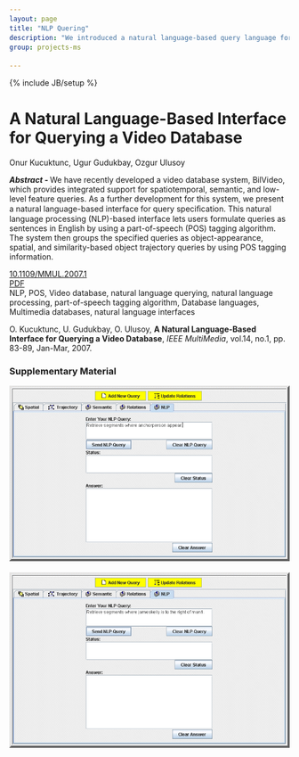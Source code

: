 ```yaml
---
layout: page
title: "NLP Quering"
description: "We introduced a natural language-based query language for a <strong>multimedia database</strong>, and integrated the NLP part with the web-based visual query interface."
group: projects-ms

---
```

{% include JB/setup %}

<div class="row">
<div class="span8">

<h1>A Natural Language-Based Interface for Querying a Video Database</h1>
<p><i class="icon-user"></i> Onur Kucuktunc, Ugur Gudukbay, Ozgur Ulusoy</p>
<p><strong><em>Abstract - </em></strong>
We have recently developed a video database system, BilVideo, which provides
integrated support for spatiotemporal, semantic, and low-level feature queries.
As a further development for this system, we present a natural language-based
interface for query speciﬁcation. This natural language processing (NLP)-based
interface lets users formulate queries as sentences in English by using a
part-of-speech (POS) tagging algorithm. The system then groups the specified
queries as object-appearance, spatial, and similarity-based object trajectory 
queries by using POS tagging information.
</p>
<p><i class="icon-info-sign"></i> <a href="http://dx.doi.org/10.1109/MMUL.2007.1">10.1109/MMUL.2007.1</a><br />
<i class="icon-file"></i> <a href="../../papers/journals/Kucuktunc-IEEE_Multimedia07.pdf">PDF</a><br />
<i class="icon-tags"></i> NLP, POS, Video database, natural language querying, natural language processing, part-of-speech tagging algorithm, Database languages, Multimedia databases, natural language interfaces
</p>
<div class="well">O. Kucuktunc, U. Gudukbay, O. Ulusoy, <strong>A Natural Language-Based Interface for Querying a Video Database</strong>, <em>IEEE MultiMedia</em>, vol.14, no.1, pp. 83-89, Jan-Mar, 2007.</div>

</div>
<div class="span4">
<h3>Supplementary Material</h3>
<img src="q1nlpimg1.gif" /><br /><br />
<img src="q2nlpimg1.gif" /><br />
</div>
</div>